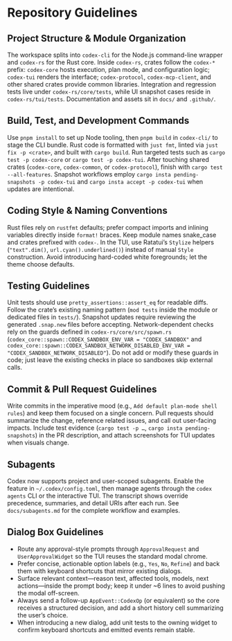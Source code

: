 # Repository Guidelines

## Project Structure & Module Organization
The workspace splits into `codex-cli` for the Node.js command-line wrapper and `codex-rs` for the Rust core. Inside `codex-rs`, crates follow the `codex-*` prefix: `codex-core` hosts execution, plan mode, and configuration logic; `codex-tui` renders the interface; `codex-protocol`, `codex-mcp-client`, and other shared crates provide common libraries. Integration and regression tests live under `codex-rs/core/tests`, while UI snapshot cases reside in `codex-rs/tui/tests`. Documentation and assets sit in `docs/` and `.github/`.

## Build, Test, and Development Commands
Use `pnpm install` to set up Node tooling, then `pnpm build` in `codex-cli/` to stage the CLI bundle. Rust code is formatted with `just fmt`, linted via `just fix -p <crate>`, and built with `cargo build`. Run targeted tests such as `cargo test -p codex-core` or `cargo test -p codex-tui`. After touching shared crates (`codex-core`, `codex-common`, or `codex-protocol`), finish with `cargo test --all-features`. Snapshot workflows employ `cargo insta pending-snapshots -p codex-tui` and `cargo insta accept -p codex-tui` when updates are intentional.

## Coding Style & Naming Conventions
Rust files rely on `rustfmt` defaults; prefer compact imports and inlining variables directly inside `format!` braces. Keep module names snake_case and crates prefixed with `codex-`. In the TUI, use Ratatui’s `Stylize` helpers (`"text".dim()`, `url.cyan().underlined()`) instead of manual `Style` construction. Avoid introducing hard-coded white foregrounds; let the theme choose defaults.

## Testing Guidelines
Unit tests should use `pretty_assertions::assert_eq` for readable diffs. Follow the crate’s existing naming pattern (`mod tests` inside the module or dedicated files in `tests/`). Snapshot updates require reviewing the generated `.snap.new` files before accepting. Network-dependent checks rely on the guards defined in `codex-rs/core/src/spawn.rs` (`codex_core::spawn::CODEX_SANDBOX_ENV_VAR = "CODEX_SANDBOX"` and `codex_core::spawn::CODEX_SANDBOX_NETWORK_DISABLED_ENV_VAR = "CODEX_SANDBOX_NETWORK_DISABLED"`). Do not add or modify these guards in code; just leave the existing checks in place so sandboxes skip external calls.

## Commit & Pull Request Guidelines
Write commits in the imperative mood (e.g., `Add default plan-mode shell rules`) and keep them focused on a single concern. Pull requests should summarize the change, reference related issues, and call out user-facing impacts. Include test evidence (`cargo test -p …`, `cargo insta pending-snapshots`) in the PR description, and attach screenshots for TUI updates when visuals change.

## Subagents
Codex now supports project and user-scoped subagents. Enable the feature in `~/.codex/config.toml`,
then manage agents through the `codex agents` CLI or the interactive TUI. The transcript shows
override precedence, summaries, and detail URIs after each run. See `docs/subagents.md` for the
complete workflow and examples.

## Dialog Box Guidelines
- Route any approval-style prompts through `ApprovalRequest` and `UserApprovalWidget` so the TUI reuses the standard modal chrome.
- Prefer concise, actionable option labels (e.g., `Yes`, `No`, `Refine`) and back them with keyboard shortcuts that mirror existing dialogs.
- Surface relevant context—reason text, affected tools, models, next actions—inside the prompt body; keep it under ~6 lines to avoid pushing the modal off-screen.
- Always send a follow-up `AppEvent::CodexOp` (or equivalent) so the core receives a structured decision, and add a short history cell summarizing the user’s choice.
- When introducing a new dialog, add unit tests to the owning widget to confirm keyboard shortcuts and emitted events remain stable.

